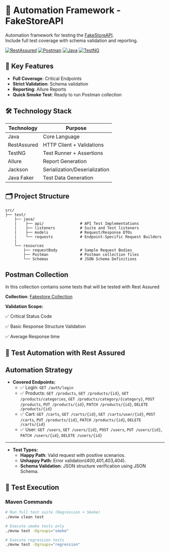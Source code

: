 # 🚀 Automation Framework - FakeStoreAPI

Automation framework for testing the [FakeStoreAPI](https://fakestoreapi.com/).  
Include full test coverage with schema validation and reporting.

[![RestAssured](https://img.shields.io/badge/Rest_Assured-4.5.1-FF5733?logo=restassured&logoColor=white)](https://rest-assured.io)
[![Postman](https://img.shields.io/badge/Postman-Smoke_Test-FF6C37?logo=postman&logoColor=white)](https://postman.com)
[![Java](https://img.shields.io/badge/Java_17☕-orange)](https://java.com)
[![TestNG](https://img.shields.io/badge/TestNG-7.8.0-00AA00?logo=testng&logoColor=white)](https://testng.org)

## 📌 Key Features
- **Full Coverage**: Critical Endpoints
- **Strict Validation**: Schema validation
- **Reporting**: Allure Reports
- **Quick Smoke Test**: Ready to run Postman collection

## 🛠️ Technology Stack
| Technology          | Purpose                        |
|---------------------|--------------------------------|
| Java                | Core Language                  | 
| RestAssured         | HTTP Client + Validations      |
| TestNG              | Test Runner + Assertions       |
| Allure              | Report Generation              |
| Jackson             | Serialization/Deserialization  |
| Java Faker          | Test Data Generation           |

## 🗂️ Project Structure
```plaintext
src/
├── test/
    ├── java/
    |    ├── api/                # API Test Implementations
    |    ├── listeners           # Suite and Test listeners
    |    ├── models              # Request/Response DTOs
    |    └── requests            # Endpoint-Specific Request Builders
    |    
    └── resources
        ├── requestBody          # Sample Request Bodies
        ├── Postman              # Postman collection files
        └── Schemas              # JSON Schema Definitions
```

## Postman Collection

In this collection contains some tests that will be tested with Rest Assured

**Collection**: [Fakestore Collection](https://www.postman.com/jeremias03/workspace/project-fakestoreapi/collection/36953447-d2131652-4f80-450e-ae5c-a908586a9a47?action=share&creator=36953447)

**Validation Scope:**

✅ Critical Status Code

✅ Basic Response Structure Validation

✅ Average Response time 

## 🧪 **Test Automation with Rest Assured**  

## **Automation Strategy**

- **Covered Endpoints:**
    - ✅ Login: `GET /auth/login`
    - ✅ Products: `GET /products`, `GET /products/{id}`, `GET /products/categories`, `GET /products/category/{category}`, `POST /products`, `PUT /products/{id}`, `PATCH /products/{id}`, `DELETE /products/{id}`
    - ✅ Cart: `GET /carts`, `GET /carts/{id}`, `GET /carts/user/{id}`, `POST /carts`, `PUT /products/{id}`,
    `PATCH /products/{id}`, `DELETE /carts/{id}`
    - ✅ User: `GET /users`, `GET /users/{id}`, `POST /users`, `PUT /users/{id}`, `PATCH /users/{id}`, `DELETE /users/{id}`
---

- **Test Types:**
    - **Happy Path**: Valid request with positive scenarios. 
    - **Unhappy Path**: Error validation(400,401,403,404).
    - **Schema Validation**: JSON structure verification using JSON Schema.

## 🚀 Test Execution

### **Maven Commands**
```bash
# Run full test suite (Regression + Smoke)
./mvnw clean test

# Execute smoke tests only
./mvnw test -Dgroups="smoke"

# Execute regression tests
./mvnw test -Dgroups="regression"
```